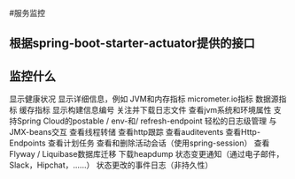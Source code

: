 #服务监控  
## 根据spring-boot-starter-actuator提供的接口


## 监控什么
显示健康状况
显示详细信息，例如
    JVM和内存指标
    micrometer.io指标
    数据源指标
    缓存指标
显示构建信息编号
关注并下载日志文件
查看jvm系统和环境属性
支持Spring Cloud的postable / env-和/ refresh-endpoint
轻松的日志级管理
与JMX-beans交互
查看线程转储
查看http跟踪
查看auditevents
查看Http-Endpoints
查看计划任务
查看和删除活动会话（使用spring-session）
查看Flyway / Liquibase数据库迁移
下载heapdump
状态变更通知（通过电子邮件，Slack，Hipchat，......）
状态更改的事件日志（非持久性）

 
        